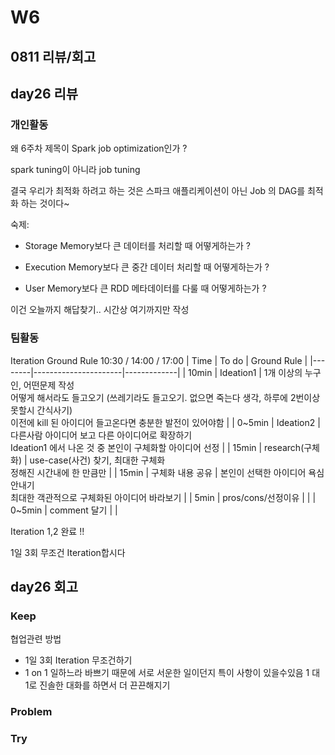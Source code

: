 # W6

## 0811 리뷰/회고

## day26 리뷰
### 개인활동
왜 6주차 제목이 Spark job optimization인가 ?

spark tuning이 아니라 job tuning

결국 우리가 최적화 하려고 하는 것은 스파크 애플리케이션이 아닌 Job 의 DAG를 최적화 하는 것이다~

숙제:
- Storage Memory보다 큰 데이터를 처리할 때 어떻게하는가 ?

- Execution Memory보다 큰 중간 데이터 처리할 때 어떻게하는가 ?

- User Memory보다 큰 RDD 메타데이터를 다룰 때 어떻게하는가 ?

이건 오늘까지 해답찾기.. 시간상 여기까지만 작성


### 팀활동
Iteration Ground Rule
10:30 / 14:00 / 17:00
| Time   | To do                | Ground Rule |
|--------|----------------------|-------------|
| 10min  | Ideation1             | 1개 이상의 누구인, 어떤문제 작성<br>어떻게 해서라도 들고오기 (쓰레기라도 들고오기. 없으면 죽는다 생각, 하루에 2번이상 못할시 간식사기)<br>이전에 kill 된 아이디어 들고온다면 충분한 발전이 있어야함 |
| 0~5min | Ideation2             | 다른사람 아이디어 보고 다른 아이디어로 확장하기<br>Ideation1 에서 나온 것 중 본인이 구체화할 아이디어 선정 |
| 15min  | research(구체화)      | use-case(사건) 찾기, 최대한 구체화<br>정해진 시간내에 한 만큼만 |
| 15min  | 구체화 내용 공유       | 본인이 선택한 아이디어 욕심 안내기<br>최대한 객관적으로 구체화된 아이디어 바라보기 |
| 5min   | pros/cons/선정이유    |  |
| 0~5min | comment 달기          |  |

Iteration 1,2 완료 !!

1일 3회 무조건 Iteration합시다

## day26 회고

### Keep
협업관련 방법
- 1일 3회 Iteration 무조건하기
- 1 on 1 일하느라 바쁘기 때문에 서로 서운한 일이던지 특이 사항이 있을수있음 1 대 1로 진솔한 대화를 하면서 더 끈끈해지기
### Problem

### Try
